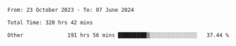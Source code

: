 

<!--START_SECTION:waka-->

```txt
From: 23 October 2023 - To: 07 June 2024

Total Time: 320 hrs 42 mins

Other              191 hrs 56 mins █████████▒░░░░░░░░░░░░░░░   37.44 %
```

<!--END_SECTION:waka-->
